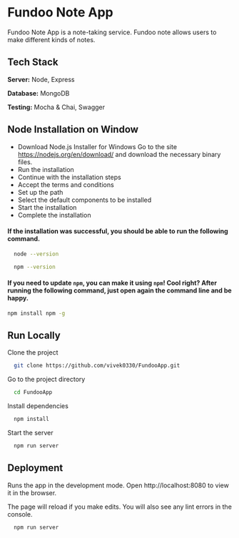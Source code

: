 
# Fundoo Note App

Fundoo Note App is a note-taking service. Fundoo note allows users to make different kinds of notes.

## Tech Stack

**Server:** Node, Express

**Database:** MongoDB

**Testing:** Mocha & Chai, Swagger


   ## Node Installation on Window

- Download Node.js Installer for Windows Go to the site https://nodejs.org/en/download/ and download the necessary binary files.
- Run the installation
- Continue with the installation steps
- Accept the terms and conditions
- Set up the path
- Select the default components to be installed
- Start the installation
- Complete the installation

#### If the installation was successful, you should be able to run the following command.

```bash
  node --version
```
```bash
  npm --version
```

#### If you need to update `npm`, you can make it using `npm`! Cool right? After running the following command, just open again the command line and be happy.

```bash
npm install npm -g
```
## Run Locally

Clone the project

```bash
  git clone https://github.com/vivek0330/FundooApp.git
```

Go to the project directory

```bash
  cd FundooApp
```

Install dependencies

```bash
  npm install
```

Start the server

```bash
  npm run server
```

  
## Deployment

Runs the app in the development mode. Open http://localhost:8080 to view it in the browser.

The page will reload if you make edits. You will also see any lint errors in the console.

```bash
  npm run server
```

  